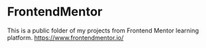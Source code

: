 # FrontendMentor

This is a public folder of my projects from Frontend Mentor learning platform.
https://www.frontendmentor.io/
